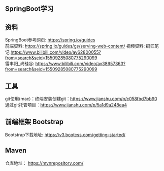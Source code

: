 ## SpringBoot学习
## 资料
SpringBoot参考网页: https://spring.io/guides  
前端资料: https://spring.io/guides/gs/serving-web-content/
视频资料: 码匠笔记:https://www.bilibili.com/video/av62800055?from=search&seid=15509285080775290099  
雷丰阳_尚硅谷: https://www.bilibili.com/video/av38657363?from=search&seid=15509285080775290099 

## 工具
git使用(mac)：终端安装创建git：https://www.jianshu.com/p/c058fbd7bb90  
通过git托管项目：https://www.jianshu.com/p/5a1d9a248ea4

## 前端框架 Bootstrap  
Bootstrap下载地址: https://v3.bootcss.com/getting-started/

## Maven
仓库地址： https://mvnrepository.com/